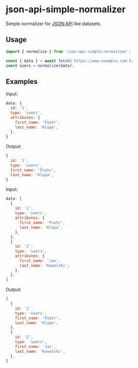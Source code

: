 # json-api-simple-normalizer

Simple normalizer for [JSON:API](https://jsonapi.org/) like datasets.


## Usage

```js
import { normalize } from 'json-api-simple-normalizer';

const { data } = await fetch('https://www.example.com');
const users = normalize(data);
```

## Examples

Input:
```js
data: {
  id: '1',
  type: 'users',
  attributes: {
    first_name: 'Piotr',
    last_name: 'Klupa',
  },
}
```

Output:
```js
{
  id: '1',
  type: 'users',
  first_name: 'Piotr',
  last_name: 'Klupa',
}
```

Input:
```js
data: [
  {
    id: '1',
    type: 'users',
    attributes: {
      first_name: 'Piotr',
      last_name: 'Klupa',
    },
  },
  {
    id: '2',
    type: 'users',
    attributes: {
      first_name: 'Jan',
      last_name: 'Kowalski',
    },
  },
]
```

Output:
```js
[
  {
    id: '1',
    type: 'users',
    first_name: 'Piotr',
    last_name: 'Klupa',
  },
  {
    id: '2',
    type: 'users',
    first_name: 'Jan',
    last_name: 'Kowalski',
  },
]
```
